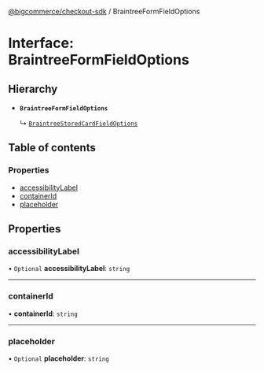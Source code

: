 [@bigcommerce/checkout-sdk](../README.md) / BraintreeFormFieldOptions

# Interface: BraintreeFormFieldOptions

## Hierarchy

- **`BraintreeFormFieldOptions`**

  ↳ [`BraintreeStoredCardFieldOptions`](BraintreeStoredCardFieldOptions.md)

## Table of contents

### Properties

- [accessibilityLabel](BraintreeFormFieldOptions.md#accessibilitylabel)
- [containerId](BraintreeFormFieldOptions.md#containerid)
- [placeholder](BraintreeFormFieldOptions.md#placeholder)

## Properties

### accessibilityLabel

• `Optional` **accessibilityLabel**: `string`

___

### containerId

• **containerId**: `string`

___

### placeholder

• `Optional` **placeholder**: `string`
